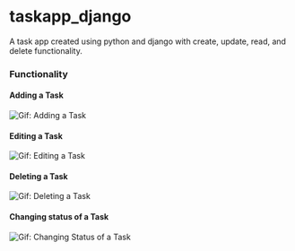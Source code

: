 # taskapp_django
A task app created using python and django with create, update, read, and delete functionality.

### Functionality
#### Adding a Task
![Gif: Adding a Task](https://media.giphy.com/media/6g1bDZBEAHmNRSLy4a/source.gif?cid=790b761155e9e248b16468d1ea90e2808b09268eef0c0fdb&rid=source.gif&ct=g)

#### Editing a Task
![Gif: Editing a Task](https://media.giphy.com/media/zIjlrZt0HoBsp5thl4/source.gif?cid=790b761115fbc7a9cd67ddb7f73eaae2e3667d8ec93c692e&rid=source.gif&ct=g)

#### Deleting a Task
![Gif: Deleting a Task](https://media.giphy.com/media/mb5KJ5RPOthUopbpOu/source.gif?cid=790b761180698d6b3714ded2fc296080a9b53672bf035dfa&rid=source.gif&ct=g)

#### Changing status of a Task
![Gif: Changing Status of a Task](https://media.giphy.com/media/roSMzmgKEjRXY7vcFT/source.gif?cid=790b7611df5e92e08ff1aef37be8d0776a622e60d3087b85&rid=source.gif&ct=g)
